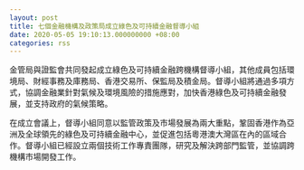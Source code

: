 ```yaml
---
layout: post
title: 七個金融機構及政策局成立綠色及可持續金融督導小組
date: 2020-05-05 19:10:13.000000000 +08:00
categories: rss
---
```


金管局與證監會共同發起成立綠色及可持續金融跨機構督導小組，其他成員包括環境局、財經事務及庫務局、香港交易所、保監局及積金局。督導小組將通過多項方式，協調金融業針對氣候及環境風險的措施應對，加快香港綠色及可持續金融發展，並支持政府的氣候策略。

在成立會議上，督導小組同意以監管政策及市場發展為兩大重點，鞏固香港作為亞洲及全球領先的綠色及可持續金融中心，並促進包括粵港澳大灣區在內的區域合作。督導小組已經設立兩個技術工作專責團隊，研究及解決跨部門監管，並協調跨機構市場開發工作。
